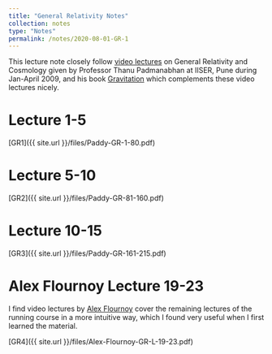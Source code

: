 ```yaml
---
title: "General Relativity Notes"
collection: notes
type: "Notes"
permalink: /notes/2020-08-01-GR-1
---
```



This lecture note closely follow [video lectures](https://youtube.com/playlist?list=PLfrsXbPUIUSB6xoXyIvVEHYiG-hVmJhHf) on General Relativity and Cosmology given by Professor Thanu Padmanabhan at IISER, Pune during Jan-April 2009, and his book [Gravitation](https://www.cambridge.org/core/books/gravitation/AE442EE4214091F5DB46499ECAD69E32) which complements these video lectures nicely. 

Lecture 1-5
======
[GR1]({{ site.url }}/files/Paddy-GR-1-80.pdf)


Lecture 5-10
======
[GR2]({{ site.url }}/files/Paddy-GR-81-160.pdf)


Lecture 10-15
======
[GR3]({{ site.url }}/files/Paddy-GR-161-215.pdf)


Alex Flournoy Lecture 19-23
======
I find video lectures by [Alex Flournoy](https://youtube.com/playlist?list=PLDlWMHnDwyliMevB36wgRbjXhJkoN_RUQ) cover the remaining lectures of the running course in a more intuitive way, which I found very useful when I first learned the material.

[GR4]({{ site.url }}/files/Alex-Flournoy-GR-L-19-23.pdf)






